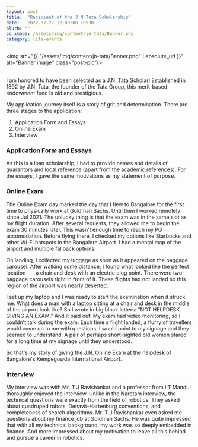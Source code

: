 ```yaml
---
layout: post
title:  "Recipient of the J N Tata Scholarship"
date:   2022-07-27 12:00:00 +0530
blurb: ""
og_image: /assets/img/content/jn-tata/Banner.png
category: life-events
---
```


<img src="{{ "/assets/img/content/jn-tata/Banner.png" | absolute_url }}" alt="Banner image" class="post-pic"/>
<br />
<br />


I am honored to have been selected as a J.N. Tata Scholar! Established in 1892 by J.N. Tata, the founder of the Tata Group, this merit-based endowment fund is old and prestigious.


My application journey itself is a story of grit and determination. There are three stages to the application:

1. Application Form and Essays
1. Online Exam
1. Interview

### Application Form and Essays
As this is a loan scholarship, I had to provide names and details of guarantors and local reference (apart from the academic references). For the essays, I gave the same motivations as my statement of purpose.


### Online Exam
The Online Exam day marked the day that I flew to Bangalore for the first time to physically work at Goldman Sachs. Until then I worked remotely since Jul 2021. The unlucky thing is that the exam was in the same slot as my flight duration. After several requests, they allowed me to begin the exam 30 minutes later. This wasn't enough time to reach my PG accomodation. Before flying there, I checked my options like Starbucks and other Wi-Fi hotspots in the Bangalore Airport. I had a mental map of the airport and multiple fallback options.

On landing, I collected my luggage as soon as it appeared on the baggage carousel. After walking some distance, I found what looked like the perfect location --- a chair and desk with an electric plug point. There were two baggage carousels right in front of it. These flights had not landed so this region of the airport was nearly deserted.

I set up my laptop and I was ready to start the examination when it struck me. What does a man with a laptop sitting at a chair and desk in the middle of the airport look like? So I wrote in big block letters: "NOT HELPDESK. GIVING AN EXAM." And it paid out! My exam had video monitoring, so I couldn't talk during the exam. Each time a flight landed, a flurry of travellers would come up to me with questions. I would point to my signage and they seemed to understand. A pair of perhaps short-sighted old women stared for a long time at my signage until they understood.

So that's my story of giving the J.N. Online Exam at the helpdesk of Bangalore's Kempegowda International Airport.


### Interview
My interview was with Mr. T J Ravishankar and a professor from IIT Mandi. I thoroughly enjoyed the interview. Unlike in the Narotam interview, the technical questions were exactly from the field of robotics. They asked about quadruped robots, Denavit-Hartenburg conventions, and completeness of search algorithms. Mr. T J Ravishankar even asked me questions about my finance job at Goldman Sachs. He was quite impressed that with all my technical background, my work was so deeply embedded in finance. And more impressed about my motivation to leave all this behind and pursue a career in robotics.

